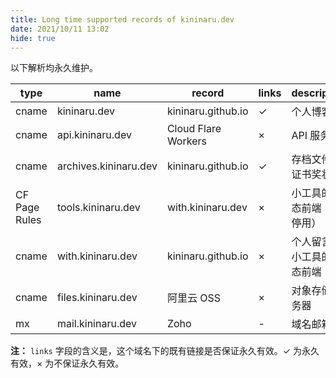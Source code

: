 ```yaml
---
title: Long time supported records of kininaru.dev
date: 2021/10/11 13:02
hide: true
---
```


以下解析均永久维护。

| type          | name                  | record              | links | description                 |
| ------------- | --------------------- | ------------------- | ----- | --------------------------- |
| cname         | kininaru.dev          | kininaru.github.io  | ✓     | 个人博客                    |
| cname         | api.kininaru.dev      | Cloud Flare Workers | ×     | API 服务器                  |
| cname         | archives.kininaru.dev | kininaru.github.io  | ✓     | 存档文件，证书奖状等        |
| CF Page Rules | tools.kininaru.dev    | with.kininaru.dev   | ×     | 小工具的静态前端（已停用）  |
| cname         | with.kininaru.dev     | kininaru.github.io  | ×     | 个人留言板 小工具的静态前端 |
| cname         | files.kininaru.dev    | 阿里云 OSS          | ×     | 对象存储服务器              |
| mx            | mail.kininaru.dev     | Zoho                | -     | 域名邮箱                    |

**注：** `links` 字段的含义是，这个域名下的既有链接是否保证永久有效。✓ 为永久有效，× 为不保证永久有效。